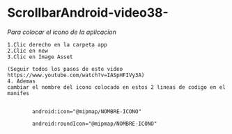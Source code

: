 # ScrollbarAndroid-video38-
_Para colocar el icono de la aplicacion_
```
1.Clic derecho en la carpeta app
2.Clic en new
3.Clic en Image Asset

(Seguir todos los pasos de este video
https://www.youtube.com/watch?v=IASpHFIVy3A)
4. Ademas 
cambiar el nombre del icono colocado en estos 2 lineas de codigo en el manifes
```
```

        android:icon="@mipmap/NOMBRE-ICONO"

        android:roundIcon="@mipmap/NOMBRE-ICONO"

```
